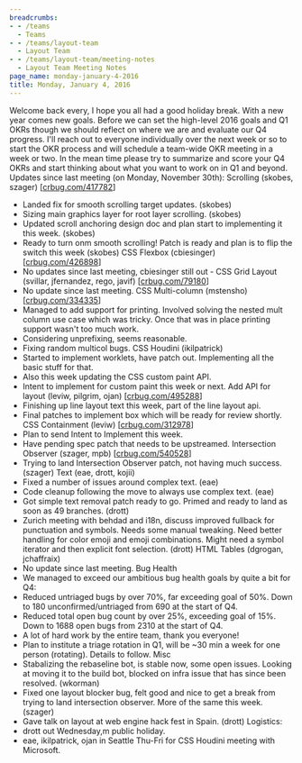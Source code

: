 ```yaml
---
breadcrumbs:
- - /teams
  - Teams
- - /teams/layout-team
  - Layout Team
- - /teams/layout-team/meeting-notes
  - Layout Team Meeting Notes
page_name: monday-january-4-2016
title: Monday, January 4, 2016
---
```


Welcome back every, I hope you all had a good holiday break.
With a new year comes new goals. Before we can set the high-level 2016
goals and Q1 OKRs though we should reflect on where we are and evaluate
our Q4 progress.
I'll reach out to everyone individually over the next week or so to
start the OKR process and will schedule a team-wide OKR meeting in a
week or two. In the mean time please try to summarize and score your Q4
OKRs and start thinking about what you want to work on in Q1 and beyond.
Updates since last meeting (on Monday, November 30th):
Scrolling (skobes, szager) \[[crbug.com/417782](http://crbug.com/417782)\]
- Landed fix for smooth scrolling target updates. (skobes)
- Sizing main graphics layer for root layer scrolling. (skobes)
- Updated scroll anchoring design doc and plan start to implementing
it this week. (skobes)
- Ready to turn onm smooth scrolling! Patch is ready and plan is to flip
the switch this week (skobes)
CSS Flexbox (cbiesinger) \[[crbug.com/426898](http://crbug.com/426898)\]
- No updates since last meeting, cbiesinger still out -
CSS Grid Layout (svillar, jfernandez, rego, javif)
\[[crbug.com/79180](http://crbug.com/79180)\]
- No update since last meeting.
CSS Multi-column (mstensho) \[[crbug.com/334335](http://crbug.com/334335)\]
- Managed to add support for printing. Involved solving the nested mult
column use case which was tricky. Once that was in place printing
support wasn't too much work.
- Considering unprefixing, seems reasonable.
- Fixing random multicol bugs.
CSS Houdini (ikilpatrick)
- Started to implement worklets, have patch out. Implementing all the
basic stuff for that.
- Also this week updating the CSS custom paint API.
- Intent to implement for custom paint this week or next.
Add API for layout (leviw, pilgrim, ojan)
\[[crbug.com/495288](http://crbug.com/495288)\]
- Finishing up line layout text this week, part of the line layout api.
- Final patches to implement box which will be ready for review shortly.
CSS Containment (leviw) \[[crbug.com/312978](http://crbug.com/312978)\]
- Plan to send Intent to Implement this week.
- Have pending spec patch that needs to be upstreamed.
Intersection Observer (szager, mpb)
\[[crbug.com/540528](http://crbug.com/540528)\]
- Trying to land Intersection Observer patch, not having much success.
(szager)
Text (eae, drott, kojii)
- Fixed a number of issues around complex text. (eae)
- Code cleanup following the move to always use complex text. (eae)
- Got simple text removal patch ready to go. Primed and ready to land as
soon as 49 branches. (drott)
- Zurich meeting with behdad and i18n, discuss improved fullback for
punctuation and symbols. Needs some manual tweaking. Need better
handling for color emoji and emoji combinations. Might need a symbol
iterator and then explicit font selection. (drott)
HTML Tables (dgrogan, jchaffraix)
- No update since last meeting.
Bug Health
- We managed to exceed our ambitious bug health goals by quite a bit
for Q4:
- Reduced untriaged bugs by over 70%, far exceeding goal of 50%.
Down to 180 unconfirmed/untriaged from 690 at the start of Q4.
- Reduced total open bug count by over 25%, exceeding goal of 15%.
Down to 1688 open bugs from 2310 at the start of Q4.
- A lot of hard work by the entire team, thank you everyone!
- Plan to institute a triage rotation in Q1, will be ~30 min a week for
one person (rotating). Details to follow.
Misc
- Stabalizing the rebaseline bot, is stable now, some open issues.
Looking at moving it to the build bot, blocked on infra issue that has
since been resolved. (wkorman)
- Fixed one layout blocker bug, felt good and nice to get a break from
trying to land intersection observer. More of the same this week.
(szager)
- Gave talk on layout at web engine hack fest in Spain. (drott)
Logistics:
- drott out Wednesday,m public holiday.
- eae, ikilpatrick, ojan in Seattle Thu-Fri for CSS Houdini meeting
with Microsoft.
